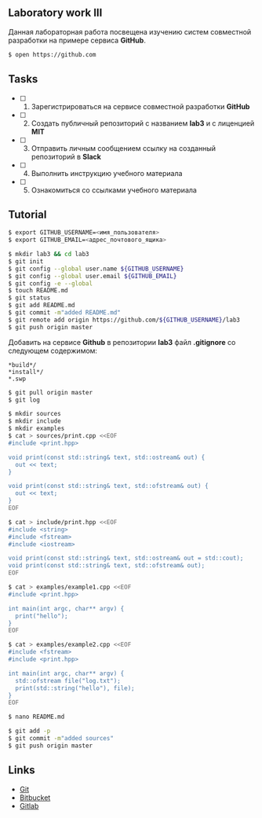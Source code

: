 ## Laboratory work III

Данная лабораторная работа посвещена изучению систем совместной разработки на примере сервиса **GitHub**.

```bash
$ open https://github.com
```

## Tasks

- [ ] 1. Зарегистрироваться на сервисе совместной разработки **GitHub**
- [ ] 2. Создать публичный репозиторий с названием **lab3** и с лиценцией **MIT**
- [ ] 3. Отправить личным сообщением ссылку на созданный репозиторий в **Slack**
- [ ] 4. Выполнить инструкцию учебного материала
- [ ] 5. Ознакомиться со ссылками учебного материала

## Tutorial

```bash
$ export GITHUB_USERNAME=<имя_пользователя>
$ export GITHUB_EMAIL=<адрес_почтового_ящика>
```

```bash
$ mkdir lab3 && cd lab3
$ git init
$ git config --global user.name ${GITHUB_USERNAME}
$ git config --global user.email ${GITHUB_EMAIL}
$ git config -e --global
$ touch README.md
$ git status
$ git add README.md
$ git commit -m"added README.md"
$ git remote add origin https://github.com/${GITHUB_USERNAME}/lab3
$ git push origin master
```

Добавить на сервисе **Github** в репозитории **lab3** файл **.gitignore**
со следующем содержимом:

```
*build*/
*install*/
*.swp
```

```bash
$ git pull origin master
$ git log
```

```bash
$ mkdir sources
$ mkdir include
$ mkdir examples
$ cat > sources/print.cpp <<EOF
#include <print.hpp>

void print(const std::string& text, std::ostream& out) {
  out << text;
}

void print(const std::string& text, std::ofstream& out) {
  out << text;
}
EOF
```

```bash
$ cat > include/print.hpp <<EOF
#include <string>
#include <fstream>
#include <iostream>

void print(const std::string& text, std::ostream& out = std::cout);
void print(const std::string& text, std::ofstream& out);
EOF
```

```bash
$ cat > examples/example1.cpp <<EOF
#include <print.hpp>

int main(int argc, char** argv) {
  print("hello");
}
EOF
```

```bash
$ cat > examples/example2.cpp <<EOF
#include <fstream>
#include <print.hpp>

int main(int argc, char** argv) {
  std::ofstream file("log.txt");
  print(std::string("hello"), file);
}
EOF
```

```bash
$ nano README.md
```

```bash
$ git add -p
$ git commit -m"added sources"
$ git push origin master
```

## Links

- [Git](https://git-scm.com)
- [Bitbucket](https://bitbucket.org)
- [Gitlab](https://about.gitlab.com)
